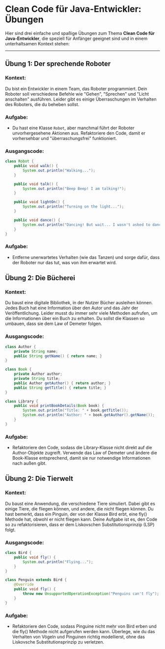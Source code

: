 # Clean Code für Java-Entwickler: Übungen

Hier sind drei einfache und spaßige Übungen zum Thema **Clean Code für Java-Entwickler**, die speziell für Anfänger geeignet sind und in einem unterhaltsamen Kontext stehen:

---

## Übung 1: Der sprechende Roboter
### Kontext:
Du bist ein Entwickler in einem Team, das Roboter programmiert. Dein Roboter soll verschiedene Befehle wie "Gehen", "Sprechen" und "Licht anschalten" ausführen. Leider gibt es einige Überraschungen im Verhalten des Roboters, die du beheben sollst.

### Aufgabe:
- Du hast eine Klasse `Robot`, aber manchmal führt der Roboter unvorhergesehene Aktionen aus. Refaktoriere den Code, damit er vorhersehbar und "überraschungsfrei" funktioniert.

### Ausgangscode:
```java
class Robot {
    public void walk() {
        System.out.println("Walking...");
    }

    public void talk() {
        System.out.println("Beep Beep! I am talking!");
    }

    public void lightOn() {
        System.out.println("Turning on the light...");
    }

    public void dance() {
        System.out.println("Dancing! But wait... I wasn't asked to dance!");
    }
}
```

### Aufgabe:
- Entferne unerwartetes Verhalten (wie das Tanzen) und sorge dafür, dass der Roboter nur das tut, was von ihm erwartet wird.

## Übung 2: Die Bücherei
### Kontext:
Du baust eine digitale Bibliothek, in der Nutzer Bücher ausleihen können. Jedes Buch hat eine Information über den Autor und das Jahr der Veröffentlichung. Leider musst du immer sehr viele Methoden aufrufen, um die Informationen über ein Buch zu erhalten. Du sollst die Klassen so umbauen, dass sie dem Law of Demeter folgen.

### Ausgangscode:
```java
class Author {
    private String name;
    public String getName() { return name; }
}

class Book {
    private Author author;
    private String title;
    public Author getAuthor() { return author; }
    public String getTitle() { return title; }
}

class Library {
    public void printBookDetails(Book book) {
        System.out.println("Title: " + book.getTitle());
        System.out.println("Author: " + book.getAuthor().getName());
    }
}
```

### Aufgabe:
- Refaktoriere den Code, sodass die Library-Klasse nicht direkt auf die Author-Objekte zugreift. Verwende das Law of Demeter und ändere die Book-Klasse entsprechend, damit sie nur notwendige Informationen nach außen gibt.

## Übung 2: Die Tierwelt
### Kontext:
Du baust eine Anwendung, die verschiedene Tiere simuliert. Dabei gibt es einige Tiere, die fliegen können, und andere, die nicht fliegen können. Du hast bemerkt, dass ein Pinguin, der von der Klasse Bird erbt, eine fly() Methode hat, obwohl er nicht fliegen kann. Deine Aufgabe ist es, den Code so zu refaktorisieren, dass er dem Liskovschen Substitutionsprinzip (LSP) folgt.

### Ausgangscode:
```java
class Bird {
    public void fly() {
        System.out.println("Flying...");
    }
}

class Penguin extends Bird {
    @Override
    public void fly() {
        throw new UnsupportedOperationException("Penguins can't fly");
    }
}
```

### Aufgabe:
- Refaktoriere den Code, sodass Pinguine nicht mehr von Bird erben und die fly() Methode nicht aufgerufen werden kann. Überlege, wie du das Verhalten von Vögeln und Pinguinen richtig modellierst, ohne das Liskovsche Substitutionsprinzip zu verletzen.